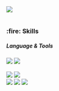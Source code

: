 <img src="https://img.shields.io/badge/scarlet040@gmail.com-EA4335?style=flat-square&logo=Gmail&logoColor=white"/>

#
<div>
<h3> :fire: Skills </h3>
<h5> Language & Tools </h5>
  <img src="https://img.shields.io/badge/iOS(UIKit)-000000?style=flat-square&logo=Apple&logoColor=white"/>
  <img src="https://img.shields.io/badge/Swift-F05138?style=flat-square&logo=Swift&logoColor=white"/>
  <br><br>
  <img src="https://img.shields.io/badge/Realm-39477F?style=flat-square&logo=Realm&logoColor=white"/> 
  <img src="https://img.shields.io/badge/Firebase-FFCA28?style=flat-square&logo=Firebase&logoColor=white"/>
  <br>
  <img src="https://img.shields.io/badge/Git-181717?style=flat-square&logo=Git&logoColor=white"/>
  <img src="https://img.shields.io/badge/GitHub-181717?style=flat-square&logo=GitHub&logoColor=white"/>
  <img src="https://img.shields.io/badge/Notion-181717?style=flat-square&logo=Notion&logoColor=white"/>
</div>
